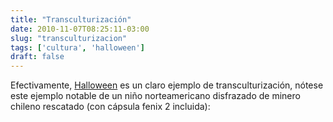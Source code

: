 ```yaml
---
title: "Transculturización"
date: 2010-11-07T08:25:11-03:00
slug: "transculturizacion"
tags: ['cultura', 'halloween']
draft: false
---
```

Efectivamente,
[Halloween](https://www.akarru.com/blog/2010/10/31/halloween/) es un claro
ejemplo de transculturización, nótese este ejemplo notable de un niño
norteamericano disfrazado de minero chileno rescatado (con cápsula fenix
2 incluida):
